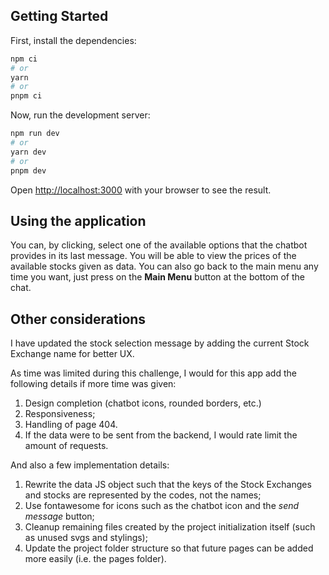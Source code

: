 ## Getting Started

First, install the dependencies:
```bash
npm ci
# or
yarn
# or
pnpm ci
```

Now, run the development server:

```bash
npm run dev
# or
yarn dev
# or
pnpm dev
```

Open [http://localhost:3000](http://localhost:3000) with your browser to see the result.

## Using the application

You can, by clicking, select one of the available options that the chatbot provides in its last message. You will be able to view the prices of the available stocks given as data. You can also go back to the main menu any time you want, just press on the **Main Menu** button at the bottom of the chat.

## Other considerations

I have updated the stock selection message by adding the current Stock Exchange name for better UX.

As time was limited during this challenge, I would for this app add the following details if more time was given:
1. Design completion (chatbot icons, rounded borders, etc.)
2. Responsiveness;
3. Handling of page 404.
4. If the data were to be sent from the backend, I would rate limit the amount of requests.

And also a few implementation details:
1. Rewrite the data JS object such that the keys of the Stock Exchanges and stocks are represented by the codes, not the names;
2. Use fontawesome for icons such as the chatbot icon and the *send message* button;
3. Cleanup remaining files created by the project initialization itself (such as unused svgs and stylings);
4. Update the project folder structure so that future pages can be added more easily (i.e. the pages folder).
